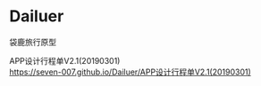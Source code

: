 # Dailuer
袋鹿旅行原型<br>

APP设计行程单V2.1(20190301)<br>
https://seven-007.github.io/Dailuer/APP设计行程单V2.1(20190301)
